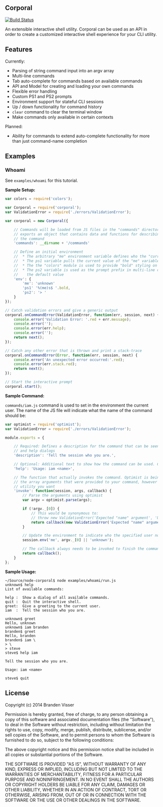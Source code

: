 ## Corporal

[![Build Status](https://travis-ci.org/mrvisser/node-corporal.png?branch=master)](https://travis-ci.org/mrvisser/node-corporal)

An extensible interactive shell utility. Corporal can be used as an API in order to create a customized interactive shell experience
for your CLI utility.

## Features

Currently:

* Parsing of string command input into an argv array
* Multi-line commands
* Tab auto-complete for commands based on available commands
* API and Model for creating and loading your own commands
* Flexible error handling
* Custom PS1 and PS2 prompts
* Environment support for stateful CLI sessions
* Up / down functionality for command history
* `clear` command to clear the terminal window
* Make commands only available in certain contexts

Planned:

* Ability for commands to extend auto-complete functionality for more than just command-name completion

## Examples

### Whoami

See `examples/whoami` for this tutorial.

**Sample Setup:**

```javascript
var colors = require('colors');

var Corporal = require('corporal');
var ValidationError = require('./errors/ValidationError');

var corporal = new Corporal({

    // Commands will be loaded from JS files in the "commands" directory. Each command
    // exports an object that contains data and functions for describing and invoking
    // the command
    'commands': __dirname + '/commands'

    // Define an initial environment
    //  * The arbitrary "me" environment variable defines who the "current user" is
    //  * The ps1 variable pulls the current value of the "me" variable to put in the PS1 prompt
    //  * The the "colors" module is used to provide "bold" styling on the PS1
    //  * The ps2 variable is used as the prompt prefix in multi-line commands. "> " is also
    //    the default value
    'env': {
        'me': 'unknown'
        'ps1' '%(me)s$ '.bold,
        'ps2': '> '
    }
});

// Catch validation errors and give a generic output
corporal.onCommandError(ValidationError, function(err, session, next) {
    console.error('Validation Error: '.red + err.message);
    console.error('');
    console.error(err.help);
    console.error('');
    return next();
});

// Catch any other error that is thrown and print a stack-trace
corporal.onCommandError(Error, function(err, session, next) {
    console.error('An unexpected error occurred:'.red);
    console.error(err.stack.red);
    return next();
});

// Start the interactive prompt
corporal.start();
```

**Sample Command:**

`commands/iam.js` command is used to set in the environment the current user. The name of the JS file will indicate what the name of the command should be:

```javascript
var optimist = require('optimist');
var ValidationError = require('./errors/ValidationError');

module.exports = {

    // Required: Defines a description for the command that can be seen in command listings
    // and help dialogs
    'description': 'Tell the session who you are.',

    // Optional: Additional text to show how the command can be used. Can be multi-line, etc...
    'help': 'Usage: iam <name>',

    // The function that actually invokes the command. Optimist is being used here to parse
    // the array arguments that were provided to your command, however you can use whatever
    // utility you want
    'invoke': function(session, args, callback) {
        // Parse the arguments using optimist
        var argv = optimist.parse(args);

        if (!argv._[0]) {
            // This would be synonymous to:
            // throw new ValidationError('Expected "name" argument', 'Usage: iam <name>');
            return callback(new ValidationError('Expected "name" argument', 'Usage: iam <name>'));
        }

        // Update the environment to indicate who the specified user now is
        session.env('me', argv._[0] || 'unknown');

        // The callback always needs to be invoked to finish the command
        return callback();
    }
};
```

**Sample Usage:**

```
~/Source/node-corporal$ node examples/whoami/run.js
unknown$ help
List of available commands:

help :  Show a dialog of all available commands.
quit :  Quit the interactive shell.
greet:  Give a greeting to the current user.
iam  :  Tell the session who you are.

unknown$ greet
Hello, unknown
unknown$ iam branden
branden$ greet
Hello, branden
branden$ iam \
> \
> steve
steve$ help iam

Tell the session who you are.

Usage: iam <name>

steve$ quit
```


## License

Copyright (c) 2014 Branden Visser

Permission is hereby granted, free of charge, to any person obtaining a copy of this software and associated documentation files (the "Software"), to deal in the Software without restriction, including without limitation the rights to use, copy, modify, merge, publish, distribute, sublicense, and/or sell copies of the Software, and to permit persons to whom the Software is furnished to do so, subject to the following conditions:

The above copyright notice and this permission notice shall be included in all copies or substantial portions of the Software.

THE SOFTWARE IS PROVIDED "AS IS", WITHOUT WARRANTY OF ANY KIND, EXPRESS OR IMPLIED, INCLUDING BUT NOT LIMITED TO THE WARRANTIES OF MERCHANTABILITY, FITNESS FOR A PARTICULAR PURPOSE AND NONINFRINGEMENT. IN NO EVENT SHALL THE AUTHORS OR COPYRIGHT HOLDERS BE LIABLE FOR ANY CLAIM, DAMAGES OR OTHER LIABILITY, WHETHER IN AN ACTION OF CONTRACT, TORT OR OTHERWISE, ARISING FROM, OUT OF OR IN CONNECTION WITH THE SOFTWARE OR THE USE OR OTHER DEALINGS IN THE SOFTWARE.
